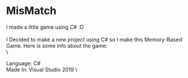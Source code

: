 # MisMatch
I made a little game using C# :D \
 \
I Decided to make a new project using C# so I make this Memory-Based Game. Here is some info about the game: \
 \

Language: C# \
Made In: Visual Studio 2019 \


